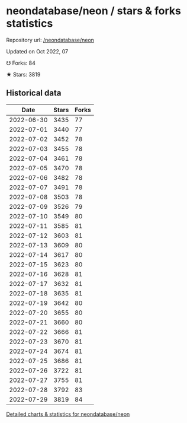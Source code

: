 # neondatabase/neon / stars & forks statistics

Repository url: [/neondatabase/neon](https://github.com/neondatabase/neon)

Updated on Oct 2022, 07

☋ Forks: 84

★ Stars: 3819

## Historical data
| Date | Stars | Forks |
|------|-------|-------|
| 2022-06-30 | 3435 | 77 | 
| 2022-07-01 | 3440 | 77 | 
| 2022-07-02 | 3452 | 78 | 
| 2022-07-03 | 3455 | 78 | 
| 2022-07-04 | 3461 | 78 | 
| 2022-07-05 | 3470 | 78 | 
| 2022-07-06 | 3482 | 78 | 
| 2022-07-07 | 3491 | 78 | 
| 2022-07-08 | 3503 | 78 | 
| 2022-07-09 | 3526 | 79 | 
| 2022-07-10 | 3549 | 80 | 
| 2022-07-11 | 3585 | 81 | 
| 2022-07-12 | 3603 | 81 | 
| 2022-07-13 | 3609 | 80 | 
| 2022-07-14 | 3617 | 80 | 
| 2022-07-15 | 3623 | 80 | 
| 2022-07-16 | 3628 | 81 | 
| 2022-07-17 | 3632 | 81 | 
| 2022-07-18 | 3635 | 81 | 
| 2022-07-19 | 3642 | 80 | 
| 2022-07-20 | 3655 | 80 | 
| 2022-07-21 | 3660 | 80 | 
| 2022-07-22 | 3666 | 81 | 
| 2022-07-23 | 3670 | 81 | 
| 2022-07-24 | 3674 | 81 | 
| 2022-07-25 | 3686 | 81 | 
| 2022-07-26 | 3722 | 81 | 
| 2022-07-27 | 3755 | 81 | 
| 2022-07-28 | 3792 | 83 | 
| 2022-07-29 | 3819 | 84 | 


[Detailed charts & statistics for neondatabase/neon](https://reviewgithub.com/rep/neondatabase/neon)
